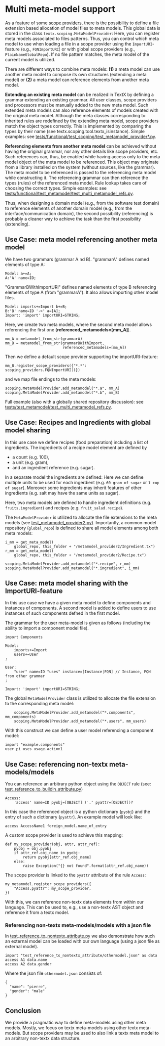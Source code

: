 # Multi meta-model support

As a feature of some [scope providers](scoping.md), there is the possibility to
define a file extension based allocation of model files to meta models. This
global data is stored in the class `textx.scoping.MetaModelProvider`: Here, you
can register meta models associated to files patterns. Thus, you can control
which meta model to use when loading a file in a scope provider using the
`ImportURI`-feature (e.g., `FQNImportURI`) or with global scope providers (e.g.,
`PlainNameGlobalRepo`). If no file pattern matches, the meta model of the current
model is utilized.


There are different ways to combine meta models: **(1)** a meta model can use 
another meta model to compose its own structures (extending a meta model) 
or **(2)** a meta model can reference elements from another meta model.

**Extending an existing meta model** can be realized in TextX by defining 
a grammar extending an existing grammar. All user classes, scope providers 
and processors must be manually added to the new meta model. Such extended 
meta models can also reference elements of models created with the original 
meta model. Although the meta classes corresponding to inherited rules are 
redefined by the extending meta model, scope providers match the object 
types correctly. This is implemented by comparing the types by their name 
(see textx.scoping.tool.textx_isinstance). Simple examples: see 
[tests/functional/test_scoping/test_metamodel_provider*.py](https://github.com/textX/textX/tree/master/tests/functional/test_scoping).


**Referencing elements from another meta model** can be achieved without 
having the original grammar, nor any other details like scope providers, etc. 
Such references can, thus, be enabled while having access only to the 
meta model object of the meta model to be referenced. This object may 
originate from a library installed on the system (without sources, like 
the grammar). The meta model to be referenced is passed to the referencing 
meta model while constructing it. The referencing grammar can then reference 
the types (rules) of the referenced meta model. Rule lookup takes care of 
choosing the correct types. Simple examples: see 
[tests/functional/test_metamodel/test_multi_metamodel_refs.py](https://github.com/textX/textX/tree/master/tests/functional/test_metamodel/test_multi_metamodel_refs.py).


Thus, when designing a domain model (e.g., from the software test domain) to 
reference elements of another domain model (e.g., from the 
interface/communication domain), the second possibility (referencing) 
is probably a cleaner way to achieve the task than the first possibility 
(extending).


## Use Case: meta model referencing another meta model

We have two grammars (grammar A nd B). "grammarA" defines named elements of 
type A:

    Model: a+=A;
    A:'A' name=ID;

"GrammarBWithImportURI" defines named elements of type B referencing elements
of type A (from "grammarA"). It also allows importing other model files.

    Model: imports+=Import b+=B;
    B:'B' name=ID '->' a=[A];
    Import: 'import' importURI=STRING;


Here, we create two meta models, where
the second meta model allows referencing the first one
(**referenced_metamodels=[mm_A]**).

    mm_A = metamodel_from_str(grammarA)
    mm_B = metamodel_from_str(grammarBWithImport,
                              referenced_metamodels=[mm_A])

Then we define a default scope provider supporting the importURI-feature:

    mm_B.register_scope_providers({"*.*": scoping_providers.FQNImportURI()})

and we map file endings to the meta models:

    scoping.MetaModelProvider.add_metamodel("*.a", mm_A)
    scoping.MetaModelProvider.add_metamodel("*.b", mm_B)

Full example (also with a globally shared repository discussion): see 
[tests/test_metamodel/test_multi_metamodel_refs.py](https://github.com/textX/textX/tree/master/tests/test_metamodel/test_multi_metamodel_refs.py).


## Use Case: Recipes and Ingredients with global model sharing

In this use case we define recipes (food preparation) including a list of
ingredients. The ingredients of a recipe model element are defined by

 * a count (e.g. 100),
 * a unit (e.g. gram),
 * and an ingredient reference (e.g. sugar).

In a separate model the ingredients are defined: Here we can define multiple
units to be used for each ingerdient (e.g. `60 gram of sugar` or `1 cup of
sugar`). Moreover some ingredients may inherit features of other ingredients
(e.g. salt may have the same units as sugar).

Here, two meta models are defined to handle ingredient definitions (e.g.
`fruits.ingredient`) and recipes (e.g. `fruit_salad.recipe`).

The `MetaModelProvider` is utilized to allocate the file extensions to the meta
models
(see
[test_metamodel_provider2.py](https://github.com/textX/textX/blob/master/tests/functional/test_scoping/test_metamodel_provider2.py)).
Importantly, a common model repository (`global_repo`) is defined to share all
model elements among both meta models:

    i_mm = get_meta_model(
        global_repo, this_folder + "/metamodel_provider2/Ingredient.tx")
    r_mm = get_meta_model(
        global_repo, this_folder + "/metamodel_provider2/Recipe.tx")

    scoping.MetaModelProvider.add_metamodel("*.recipe", r_mm)
    scoping.MetaModelProvider.add_metamodel("*.ingredient", i_mm)


## Use Case: meta model sharing with the ImportURI-feature

In this use case we have a given meta model to define components and instances
of components. A second model is added to define users to use instances of such
components defned in the first model.


The grammar for the user meta-model is given as follows (including the ability
to import a component model file).

    import Components

    Model:
        imports+=Import
        users+=User
    ;

    User:
        "user" name=ID "uses" instance=[Instance|FQN] // Instance, FQN from other grammar
    ;

    Import: 'import' importURI=STRING;


The global `MetaModelProvider` class is utilized to allocate the file extension to
the corresponding meta model:

        scoping.MetaModelProvider.add_metamodel("*.components", mm_components)
        scoping.MetaModelProvider.add_metamodel("*.users", mm_users)

With this construct we can define a user model referencing a component model:

    import "example.components"
    user pi uses usage.action1


## Use Case: referencing non-textx meta-models/models

You can reference an arbitrary python object using the `OBJECT` rule (see:
[test_reference_to_buildin_attribute.py](https://github.com/textX/textX/blob/master/tests/functional/test_scoping/test_reference_to_buildin_attribute.py))

    Access:
        'access' name=ID pyobj=[OBJECT] ('.' pyattr=[OBJECT])?


In this case the referenced object is a python dictionary (`pyobj`) and the
entry of such a dictionary (`pyattr`). An example model will look like:

    access AccessName1 foreign_model.name_of_entry


A custom scope provider is used to achieve this mapping:

    def my_scope_provider(obj, attr, attr_ref):
        pyobj = obj.pyobj
        if attr_ref.obj_name in pyobj:
            return pyobj[attr_ref.obj_name]
        else:
            raise Exception("{} not found".format(attr_ref.obj_name))


The scope provider is linked to the `pyattr` attribute of the rule `Access`:

    my_metamodel.register_scope_providers({
        "Access.pyattr": my_scope_provider,
    })


With this, we can reference non-textx data elements from within our language.
This can be used to, e.g., use a non-textx AST object and reference it from a
textx model.


### Referencing non-textx meta-models/models with a json file

In
[test_reference_to_nontextx_attribute.py](https://github.com/textX/textX/blob/master/tests/functional/test_scoping/test_reference_to_nontextx_attribute.py) we
also demonstrate how such an external model can be loaded with our own language
(using a json file as external model).

    import "test_reference_to_nontextx_attribute/othermodel.json" as data
    access A1 data.name
    access A2 data.gender

Where the json file `othermodel.json` consists of:

    {
      "name": "pierre",
      "gender": "male"
    }


## Conclusion

We provide a pragmatic way to define meta-models using other meta models.
Mostly, we focus on textx meta-models using other textx meta-models. But scope
providers may be used to also link a textx meta model to an arbitrary non-textx
data structure. 
